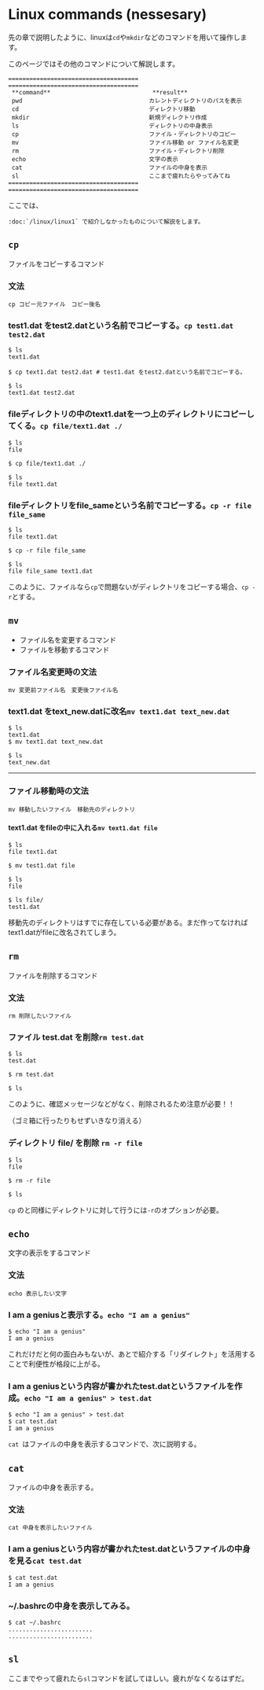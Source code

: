 # Linux commands (nessesary)

先の章で説明したように、linuxは`cd`や`mkdir`などのコマンドを用いて操作します。

このページではその他のコマンドについて解説します。



```eval_rst
=====================================  =====================================
 **command**                             **result**
 pwd                                    カレントディレクトリのパスを表示
 cd                                     ディレクトリ移動
 mkdir                                  新規ディレクトリ作成
 ls                                     ディレクトリの中身表示
 cp                                     ファイル・ディレクトリのコピー
 mv                                     ファイル移動 or ファイル名変更
 rm                                     ファイル・ディレクトリ削除
 echo                                   文字の表示
 cat                                    ファイルの中身を表示
 sl                                     ここまで疲れたらやってみてね
=====================================  =====================================
```

ここでは、

```eval_rst
:doc:`/linux/linux1` で紹介しなかったものについて解説をします。
```



## `cp`

ファイルをコピーするコマンド

### 文法

```shell
cp コピー元ファイル　コピー後名
```



### test1.dat をtest2.datという名前でコピーする。`cp test1.dat test2.dat`

```shell
$ ls
text1.dat

$ cp text1.dat test2.dat # test1.dat をtest2.datという名前でコピーする。

$ ls
text1.dat test2.dat
```



### fileディレクトリの中のtext1.datを一つ上のディレクトリにコピーしてくる。`cp file/text1.dat ./`

```shell
$ ls
file

$ cp file/text1.dat ./

$ ls
file text1.dat
```



### fileディレクトリをfile_sameという名前でコピーする。`cp -r file file_same`

```shell
$ ls
file text1.dat

$ cp -r file file_same

$ ls
file file_same text1.dat
```

このように、ファイルなら`cp`で問題ないがディレクトリをコピーする場合、`cp -r`とする。



## `mv`

- ファイル名を変更するコマンド
- ファイルを移動するコマンド

### ファイル名変更時の文法

```shell
mv 変更前ファイル名　変更後ファイル名
```



### text1.dat をtext_new.datに改名`mv text1.dat text_new.dat`

```shell
$ ls
text1.dat
$ mv text1.dat text_new.dat

$ ls
text_new.dat
```

------



### ファイル移動時の文法

```shell
mv 移動したいファイル　移動先のディレクトリ
```



#### text1.dat をfileの中に入れる`mv text1.dat file`

```shell
$ ls
file text1.dat

$ mv test1.dat file

$ ls
file

$ ls file/
test1.dat
```

移動先のディレクトリはすでに存在している必要がある。まだ作ってなければtext1.datがfileに改名されてしまう。



## `rm`

ファイルを削除するコマンド

### 文法

```shell
rm 削除したいファイル
```



### ファイル test.dat を削除`rm test.dat`

```shell
$ ls
test.dat

$ rm test.dat

$ ls

```

このように、確認メッセージなどがなく、削除されるため注意が必要！！

（ゴミ箱に行ったりもせずいきなり消える）



### ディレクトリ file/ を削除 `rm -r file`

```shell
$ ls
file

$ rm -r file

$ ls

```

`cp` のと同様にディレクトリに対して行うには`-r`のオプションが必要。



## `echo`

文字の表示をするコマンド

### 文法

```shell
echo 表示したい文字
```

###

### I am a geniusと表示する。`echo "I am a genius"`

```shell
$ echo "I am a genius"
I am a genius
```

これだけだと何の面白みもないが、あとで紹介する「リダイレクト」を活用することで利便性が格段に上がる。



### I am a geniusという内容が書かれたtest.datというファイルを作成。`echo "I am a genius" > test.dat`

```shell
$ echo "I am a genius" > test.dat
$ cat test.dat
I am a genius
```

`cat `はファイルの中身を表示するコマンドで、次に説明する。



## `cat`

ファイルの中身を表示する。

### 文法

```shell
cat 中身を表示したいファイル
```



### I am a geniusという内容が書かれたtest.datというファイルの中身を見る`cat test.dat`

```shell
$ cat test.dat
I am a genius
```



### ~/.bashrcの中身を表示してみる。

```shell
$ cat ~/.bashrc
........................
........................
```



## `sl`

ここまでやって疲れたら`sl`コマンドを試してほしい。疲れがなくなるはずだ。


